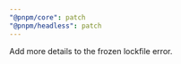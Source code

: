 ```yaml
---
"@pnpm/core": patch
"@pnpm/headless": patch
---
```


Add more details to the frozen lockfile error.

